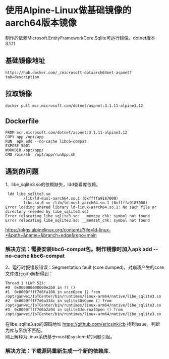 # 使用Alpine-Linux做基础镜像的aarch64版本镜像
制作的依赖Microsoft.EntityFrameworkCore.Sqlite可运行镜像。dotnet版本3.1.11

## 基础镜像地址
```
https://hub.docker.com/_/microsoft-dotaarch64net-aspnet?tab=description
```

## 拉取镜像
```
docker pull mcr.microsoft.com/dotnet/aspnet:3.1.11-alpine3.12
```

## Dockerfile
```
FROM mcr.microsoft.com/dotnet/aspnet:3.1.11-alpine3.12
COPY app /opt/app
RUN  apk add --no-cache libc6-compat
EXPOSE 5001
WORKDIR /opt/app/
CMD /bin/sh  /opt/app/runApp.sh
```

## 遇到的问题

1、libe_sqlite3.so的依赖缺失，ldd查看库依赖。
```
 ldd libe_sqlite3.so
        /lib/ld-musl-aarch64.so.1 (0xffffa9187000)
        libc.so.6 => /lib/ld-musl-aarch64.so.1 (0xffffa9187000)
Error loading shared library ld-linux-aarch64.so.1: No such file or directory (needed by libe_sqlite3.so)
Error relocating libe_sqlite3.so: __memcpy_chk: symbol not found
Error relocating libe_sqlite3.so: __memset_chk: symbol not found
```
https://pkgs.alpinelinux.org/contents?file=ld-linux-*&path=&name=&branch=edge&repo=main

### 解决方法：需要安装libc6-compat包。制作镜像时加入apk add --no-cache libc6-compat

2、运行时报错段错误：Segmentation fault (core dumped)，对崩溃产生的core文件进行gdb解析得到：
```
Thread 1 (LWP 52):
#0  0x000000000000e2b0 in ?? ()
#1  0x0000ffff7d6fa108 in unixOpen () from /opt/ganwei/IoTCenter/bin/runtimes/linux-arm64/native/libe_sqlite3.so
#2  0x0000ffff7d6a334c in sqlite3OsOpen () from /opt/ganwei/IoTCenter/bin/runtimes/linux-arm64/native/libe_sqlite3.so
#3  0x0000ffff7d6b2a94 in sqlite3JournalOpen () from /opt/ganwei/IoTCenter/bin/runtimes/linux-arm64/native/libe_sqlite3.so
```

在libe_sqlite3.so的源码地址 https://github.com/ericsink/cb 找到issue。判断为库与系统不匹配。   
网上解释为Linux系统基于musl和systemd的问题引起。
### 解决方法：下载源码重新生成一个新的依赖库.
